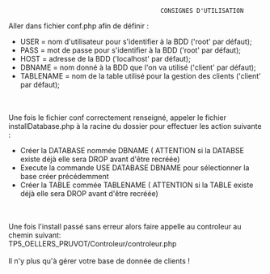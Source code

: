                                               CONSIGNES D'UTILISATION


Aller dans fichier conf.php afin de définir :
<ul>
      <li>USER = nom d'utilisateur pour s'identifier à la BDD ('root' par défaut);</li>
      <li>PASS = mot de passe pour s'identifier à la BDD ('root' par défaut);</li>
      <li>HOST = adresse de la BDD ('localhost' par défaut);</li>
      <li>DBNAME = nom donné à la BDD que l'on va utilisé ('client' par défaut);</li>
      <li>TABLENAME = nom de la table utilisé pour la gestion des clients ('client' par défaut);</li>
</ul>
   <br/>
   <br/>
Une fois le fichier conf correctement renseigné, appeler le fichier installDatabase.php à la racine du dossier pour effectuer les action suivante :
<ul>
   <li> Créer la DATABASE nommée DBNAME ( ATTENTION si la DATABSE existe déjà elle sera DROP avant d'être recréée)</li>
   <li> Execute la commande USE DATABASE DBNAME pour sélectionner la base créer précédemment</li>
   <li> Créer la TABLE commée TABLENAME ( ATTENTION si la TABLE existe déjà elle sera DROP avant d'être recréée)</li>
</ul>    
   <br/>
   <br/>
Une fois l'install passé sans erreur alors faire appelle au controleur au chemin suivant: <br/>
    TP5_OELLERS_PRUVOT/Controleur/controleur.php
   <br/>
   <br/>
Il n'y plus qu'à gérer votre base de donnée de clients ! 
